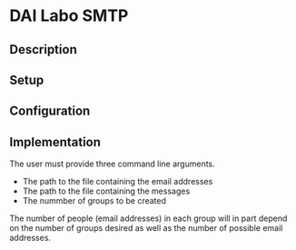 # DAI Labo SMTP

## Description

## Setup

## Configuration

## Implementation
The user must provide three command line arguments.
- The path to the file containing the email addresses
- The path to the file containing the messages
- The nummber of groups to be created

The number of people (email addresses) in each group will in part depend on the number of groups desired as well as the number of possible email addresses.